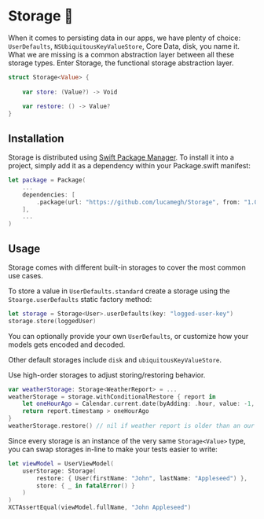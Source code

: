 # Storage 🧳

When it comes to persisting data in our apps, we have plenty of choice: `UserDefaults`, `NSUbiquitousKeyValueStore`, Core Data, disk, you name it. What we are missing is a common abstraction layer between all these storage types. Enter Storage, the functional storage abstraction layer.

```swift
struct Storage<Value> {
    
    var store: (Value?) -> Void
    
    var restore: () -> Value?
}
```

## Installation

Storage is distributed using [Swift Package Manager](https://swift.org/package-manager). To install it into a project, simply add it as a dependency within your Package.swift manifest:
```swift
let package = Package(
    ...
    dependencies: [
        .package(url: "https://github.com/lucamegh/Storage", from: "1.0.0")
    ],
    ...
)
```

## Usage

Storage comes with different built-in storages to cover the most common use cases.

To store a value in `UserDefaults.standard` create a storage using the `Stoarge.userDefaults` static factory method:

```swift
let storage = Storage<User>.userDefaults(key: "logged-user-key")
storage.store(loggedUser)
```

You can optionally provide your own `UserDefaults`, or customize how your models gets encoded and decoded.

Other default storages include `disk` and `ubiquitousKeyValueStore`.

Use high-order storages to adjust storing/restoring behavior.

```swift
var weatherStorage: Storage<WeatherReport> = ...
weatherStorage = storage.withConditionalRestore { report in
    let oneHourAgo = Calendar.current.date(byAdding: .hour, value: -1, to: Date())!
    return report.timestamp > oneHourAgo
}
weatherStorage.restore() // nil if weather report is older than an our
```

Since every storage is an instance of the very same `Storage<Value>` type, you can swap storages in-line to make your tests easier to write:

```swift
let viewModel = UserViewModel(
    userStorage: Storage(
        restore: { User(firstName: "John", lastName: "Appleseed") },
        store: { _ in fatalError() }
    )
)
XCTAssertEqual(viewModel.fullName, "John Appleseed")
```
